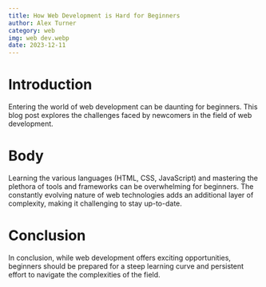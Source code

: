 ```yaml
---
title: How Web Development is Hard for Beginners
author: Alex Turner
category: web
img: web dev.webp
date: 2023-12-11
---
```


# Introduction

Entering the world of web development can be daunting for beginners. This blog post explores the challenges faced by newcomers in the field of web development.

# Body

Learning the various languages (HTML, CSS, JavaScript) and mastering the plethora of tools and frameworks can be overwhelming for beginners. The constantly evolving nature of web technologies adds an additional layer of complexity, making it challenging to stay up-to-date.

# Conclusion

In conclusion, while web development offers exciting opportunities, beginners should be prepared for a steep learning curve and persistent effort to navigate the complexities of the field.


